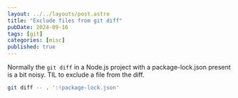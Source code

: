 ```yaml
---
layout: ../../layouts/post.astro
title: "Exclude files from git diff"
pubDate: 2024-09-16
tags: [git]
categories: [misc]
published: true
---
```


Normally the  `git diff` in a Node.js project with a package-lock.json present is a bit noisy. TIL to exclude a file from the diff.

```bash
git diff -- . ':!package-lock.json'
```
